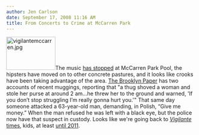 ```yaml
---
author: Jen Carlson
date: September 17, 2008 11:16 AM
title: From Concerts to Crime at McCarren Park
---
```


<p><img alt="vigilantemccarren.jpg" src="https://web.archive.org/web/20111117122445im_/http://gothamist.com/attachments/arts_jen/vigilantemccarren.jpg" width="130" height="88" class="right">The music <a href="https://web.archive.org/web/20111117122445/http://gothamist.com/2008/08/25/goodbye_mccarren_ool_arties_hello_p.php">has stopped</a> at McCarren Park Pool, the hipsters have moved on to other concrete pastures, and it looks like crooks have been taking advantage of the area. <a href="https://web.archive.org/web/20111117122445/http://www.brooklynpaper.com/stories/31/37/31_37_bm_94_blot.html">The Brooklyn Paper</a> has two accounts of recent muggings, reporting that &quot;a thug shoved a woman and stole her purse at around 2 am...he threw her to the ground and warned, &apos;If you don&#x2019;t stop struggling I&#x2019;m really gonna hurt you.&apos;&quot; That same day someone attacked a 63-year-old man, demanding, in Polish, &#x201C;Give me money.&#x201D; When the man refused he was left with a black eye, but the police now have that suspect in custody. Looks like we&apos;re going back to <a href="https://web.archive.org/web/20111117122445/http://www.brooklynvegan.com/archives/2007/07/video_mccarren.html"><em>Vigilante</em> times</a>, kids, at least <a href="https://web.archive.org/web/20111117122445/http://gothamist.com/2008/02/14/mccarren_3.php">until 2011</a>.</p>